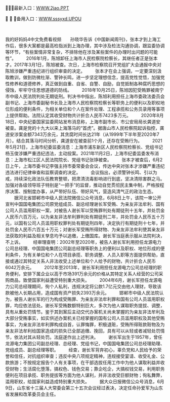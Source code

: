 <p>
	🦅🦅🦅最新入口：<a href="http://www.baidu.com/link?url=6MA2SWnO3Raqke39an_0PUxosM6ZrUGzi1BN9tNnlPW&wd">WWW.2jao.PPT</a> 
	<p>
		🙈
🙈
🙈备用入口：<a href="http://www.baidu.com/link?url=6MA2SWnO3Raqke39an_0PUxosM6ZrUGzi1BN9tNnlPW&wd">WWW.sssyxd.UPOU</a> 
	</p>
	<p>
		<br />
	</p>
	<p>
		我的好妈妈4中文免费看视频　　孙晓华告诉《中国新闻周刊》，张本才到上海工作后，很多大案都是最高检指派到上海办理，其中涉及检法沟通协调，跟监委协调等环节，“有些案情非常复杂，不排除他在涉及某些案件的办理时出问题的可能性”。
　　2016年1月，陈旭卸任上海市人民检察院检察长，其继任者正是张本才。2017年3月1日，陈旭被查。次日，上海市检察院召开党组扩大会通报中央对陈旭涉嫌严重违纪进行组织审查的决定。
　　张本才在会上强调，一定要深刻汲取教训，做到防微杜渐、警钟长鸣，进一步坚定理想信念，提高党性觉悟，加强党性修养和道德修养，真正做到自重、自省、自警、自励，自觉抵制各种腐朽思想的侵蚀，牢牢守住思想道德的防线。
　　2018年10月25日，陈旭因犯受贿罪被南宁市中级人民法院判处无期徒刑。判决书中指出，陈旭利用担任上海市委政法委员会副书记、上海市委副秘书长及上海市人民检察院检察长等职务上的便利以及职权地位形成的便利条件，为相关单位和个人在案件处理、工程承揽和公务员录用等事项上提供帮助。法院认定其收受财物共计折合人民币7423多万元。
　　2020年8月18日，中央纪委国家监委网站发布消息称，上海市副市长、市公安局局长龚道安被查。龚是党的十九大以来上海落马的“首虎”。据唐山市人民检察院起诉指控，龚道安涉案金额7343万余元，其贪腐时间长达21年（从1999年下半年至2020年7月）。结合其落马时间分析，龚道安在被查前1个月，还存在受贿行为。
　　2021年5月21日，上海市纪委监委消息：上海市浦东新区人民检察院检察长、党组书记杨玉俊涉嫌严重违纪违法，主动投案。2021年11月2日，上海市纪委监委发布消息：上海市松江区人民法院院长、党组书记张铮被查。
　　张本才被查后，6月2日上午，上海市委书记李强主持市委常委会会议，传达中央对张本才涉嫌严重违纪违法进行纪律审查和监察调查的决定。
　　会议指出，必须警钟长鸣、引以为戒，持续深化政法队伍教育整顿，把肃清流毒影响进行到底，坚决清除害群之马。加强对各级领导班子特别是“一把手”的监督，推动自觉贯彻民主集中制，严格按程序决策、按制度办事，从严带好队伍、带好风气，营造风清气正的政治生态。
　　据河北省邯郸市中级人民法院微信公众号消息，6月8日上午，该院一审公开宣判中国国电集团公司原党组成员、副总经理谢长军受贿、为亲友非法牟利、国有公司人员滥用职权一案，对被告人谢长军以受贿罪判处有期徒刑十五年，并处罚金人民币六百万元，以为亲友非法牟利罪判处有期徒刑二年，并处罚金人民币五十万元，以国有公司人员滥用职权罪判处有期徒刑四年，决定执行有期徒刑十七年，并处罚金人民币六百五十万元；对谢长军受贿所得财物、为亲友非法牟利使其亲友非法获取的利益及相关孳息均予以追缴，上缴国库。谢长军当庭表示服从法院判决，不上诉。
　　经审理查明：2002年至2020年，被告人谢长军利用担任龙源电力公司总经理、中国国电集团公司副总经理等职务上的便利以及职权、地位形成的便利条件，为有关单位和个人在项目承揽、职务调整、人员入职等方面提供帮助，直接或通过其特定关系人非法收受上述单位和个人给予的财物，共计折合人民币6042万余元。
　　2012年至2013年，谢长军利用担任龙源电力公司总经理的职务便利，安排下属企业以高于市场391万余元的价格从其特定关系人经营的公司采购商品，致使国家利益遭受特别重大损失。
　　2004年6月，谢长军担任龙源电力公司总经理期间，徇个人私利，违规决定将公款1.7亿元交由他人理财，导致该款被他人长期占用，造成国有资产损失2393万余元。
　　邯郸市中级人民法院认为，被告人谢长军的行为构成受贿罪、为亲友非法牟利罪和国有公司人员滥用职权罪，均应依法惩处。谢长军受贿数额特别巨大，多次为他人谋取职务提拔、调整，具有从重处罚情节。鉴于其到案后主动交代办案机关尚未掌握的为亲友非法牟利及大部分受贿事实，如实供述办案机关已经掌握的国有公司人员滥用职权及其他受贿事实，为亲友非法牟利罪构成自首，认罪悔罪，积极退赃，受贿所得赃款赃物及为亲友非法牟利给国家造成的损失已全部追缴、挽回，具有可以从轻或者减轻处罚情节，依法对其从轻处罚。法庭遂作出上述判决。
　　谢长军出生于1957年，曾任龙源电力集团公司副总经理、总经理、党组书记，中国国电集团公司总经理助理、党组成员、副总经理等职。
　　经查，谢长军背弃初心，辜负党和人民给予的荣誉和信任，对抗组织审查；违反中央八项规定精神，违规接受宴请、收受礼金、公款旅游；不按规定报告个人有关事项，在干部选拔任用工作中为他人谋取利益并收受财物；生活腐化堕落，搞权色、钱色交易；靠企吃企，大搞权钱交易，利用职务便利在项目承揽、职务提拔等方面为他人谋利，并非法收受巨额财物；徇私舞弊，滥用职权，给国家利益造成特别重大损失。
　　据大众日报微信公众号消息，6月9日，山东省十三届人大常委会第三十五次会议经过表决，决定任命孙爱军为山东省发展和改革委员会主任。
	</p>
